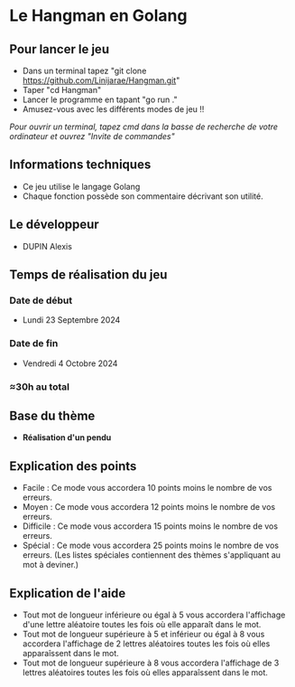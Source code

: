# Le Hangman en Golang

## Pour lancer le jeu

- Dans un terminal tapez "git clone https://github.com/Linijarae/Hangman.git"
- Taper "cd Hangman"
- Lancer le programme en tapant "go run ."
- Amusez-vous avec les différents modes de jeu !!

*Pour ouvrir un terminal, tapez cmd dans la basse de recherche de votre ordinateur et ouvrez "Invite de commandes"*

## Informations techniques

- Ce jeu utilise le langage Golang
- Chaque fonction possède son commentaire décrivant son utilité.

## Le développeur

- DUPIN Alexis

## Temps de réalisation du jeu

### Date de début
- Lundi 23 Septembre 2024

### Date de fin
- Vendredi 4 Octobre 2024

### ≈30h au total 

## Base du thème 

- **Réalisation d'un pendu**


## Explication des points

- Facile : Ce mode vous accordera 10 points moins le nombre de vos erreurs.
- Moyen : Ce mode vous accordera 12 points moins le nombre de vos erreurs.
- Difficile : Ce mode vous accordera 15 points moins le nombre de vos erreurs.
- Spécial : Ce mode vous accordera 25 points moins le nombre de vos erreurs. 
(Les listes spéciales contiennent des thèmes s'appliquant au mot à deviner.)

## Explication de l'aide

- Tout mot de longueur inférieure ou égal à 5 vous accordera l'affichage 
  d'une lettre aléatoire toutes les fois où elle apparaît dans le mot.
- Tout mot de longueur supérieure à 5 et inférieur ou égal à 8 vous accordera l'affichage 
  de 2 lettres aléatoires toutes les fois où elles apparaîssent dans le mot.
- Tout mot de longueur supérieure à 8 vous accordera l'affichage 
  de 3 lettres aléatoires toutes les fois où elles apparaîssent dans le mot.